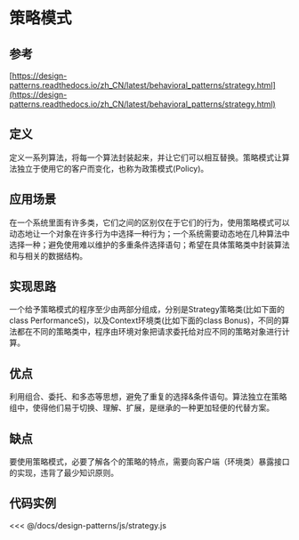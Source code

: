 # 策略模式

## 参考

[https://design-patterns.readthedocs.io/zh_CN/latest/behavioral_patterns/strategy.html](https://design-patterns.readthedocs.io/zh_CN/latest/behavioral_patterns/strategy.html)

## 定义

定义一系列算法，将每一个算法封装起来，并让它们可以相互替换。策略模式让算法独立于使用它的客户而变化，也称为政策模式(Policy)。

## 应用场景

在一个系统里面有许多类，它们之间的区别仅在于它们的行为，使用策略模式可以动态地让一个对象在许多行为中选择一种行为；一个系统需要动态地在几种算法中选择一种；避免使用难以维护的多重条件选择语句；希望在具体策略类中封装算法和与相关的数据结构。

## 实现思路

一个给予策略模式的程序至少由两部分组成，分别是Strategy策略类(比如下面的class PerformanceS)，以及Context环境类(比如下面的class Bonus)，不同的算法都在不同的策略类中，程序由环境对象把请求委托给对应不同的策略对象进行计算。

## 优点

利用组合、委托、和多态等思想，避免了重复的选择&条件语句。算法独立在策略组中，使得他们易于切换、理解、扩展，是继承的一种更加轻便的代替方案。

## 缺点

要使用策略模式，必要了解各个的策略的特点，需要向客户端（环境类）暴露接口的实现，违背了最少知识原则。

## 代码实例

<<< @/docs/design-patterns/js/strategy.js

<design-patterns-strategy />